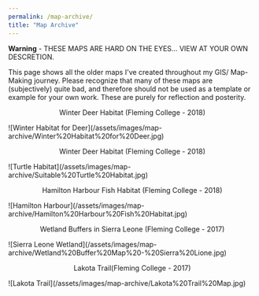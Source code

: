 ```yaml
---
permalink: /map-archive/
title: "Map Archive"
---
```


**Warning** - THESE MAPS ARE HARD ON THE EYES... VIEW AT YOUR OWN DESCRETION.

This page shows all the older maps I've created throughout my GIS/ Map-Making journey. Please recognize that many of these maps are (subjectively) quite bad, and therefore should not be used as a template or example for your own work. These are purely for reflection and posterity. 

<p style="text-align: center;">Winter Deer Habitat (Fleming College - 2018)</p>
![Winter Habitat for Deer](/assets/images/map-archive/Winter%20Habitat%20for%20Deer.jpg)

<p style="text-align: center;">Winter Deer Habitat (Fleming College - 2018)</p>
![Turtle Habitat](/assets/images/map-archive/Suitable%20Turtle%20Habitat.jpg)

<p style="text-align: center;">Hamilton Harbour Fish Habitat (Fleming College - 2018)</p>
![Hamilton Harbour](/assets/images/map-archive/Hamilton%20Harbour%20Fish%20Habitat.jpg)

<p style="text-align: center;">Wetland Buffers in Sierra Leone (Fleming College - 2017)</p>
![Sierra Leone Wetland](/assets/images/map-archive/Wetland%20Buffer%20Map%20-%20Sierra%20Lione.jpg)

<p style="text-align: center;"> Lakota Trail(Fleming College - 2017)</p>
![Lakota Trail](/assets/images/map-archive/Lakota%20Trail%20Map.jpg)